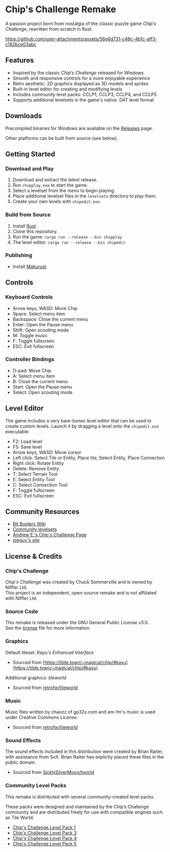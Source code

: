 Chip's Challenge Remake
=======================

A passion project born from nostalgia of the classic puzzle game *Chip’s Challenge*, rewritten from scratch in Rust.

https://github.com/user-attachments/assets/56e8d731-c48c-4b1c-aff3-c182bce03abc

Features
--------

- Inspired by the classic *Chip’s Challenge* released for Windows
- Smooth and responsive controls for a more enjoyable experience
- Retro aesthetic: 2D graphics displayed as 3D models and sprites
- Built-in level editor for creating and modifying levels
- Includes community level packs: CCLP1, CCLP3, CCLP4, and CCLP5
- Supports additional levelsets in the game's native .DAT level format

Downloads
---------

Precompiled binaries for Windows are available on the [Releases](https://github.com/CasualX/chipgame/releases) page.

Other platforms can be built from source (see below).

Getting Started
---------------

### Download and Play

1. Download and extract the latest release.
2. Run `chipplay.exe` to start the game.
3. Select a levelset from the menu to begin playing.
4. Place additional levelset files in the `levelsets` directory to play them.
5. Create your own levels with `chipedit.exe`.

### Build from Source

1. Install [Rust](https://www.rust-lang.org/tools/install).
2. Clone this repository.
3. Run the game: `cargo run --release --bin chipplay`
4. The level editor: `cargo run --release --bin chipedit`

### Publishing

* Install [Makurust](https://github.com/fromgodd/makurust).

Controls
--------

### Keyboard Controls

* Arrow keys, WASD: Move Chip
* Space: Select menu item
* Backspace: Close the current menu
* Enter: Open the Pause menu
* Shift: Open scouting mode
* M: Toggle music
* F: Toggle fullscreen
* ESC: Exit fullscreen

### Controller Bindings

* D-pad: Move Chip
* A: Select menu item
* B: Close the current menu
* Start: Open the Pause menu
* Select: Open scouting mode

Level Editor
------------

The game includes a very bare-bones level editor that can be used to create custom levels. Launch it by dragging a level onto the `chipedit.exe` executable.

* F2: Load level
* F5: Save level
* Arrow keys, WASD: Move cursor
* Left click: Select Tile or Entity, Place tile, Select Entity, Place Connection
* Right click: Rotate Entity
* Delete: Remove Entity
* T: Select Terrain Tool
* E: Select Entity Tool
* C: Select Connection Tool
* F: Toggle fullscreen
* ESC: Exit fullscreen

Community Resources
-------------------

* [Bit Busters Wiki](https://wiki.bitbusters.club/Main_Page)
* [Community levelsets](https://sets.bitbusters.club/)
* [Andrew E.'s Chip's Challenge Page](https://tilde.town/~magical/chip/)
* [pieguy's site](https://davidstolp.com/old/chips/)

License & Credits
-----------------

### Chip's Challenge

*Chip's Challenge* was created by Chuck Sommerville and is owned by Niffler Ltd.  
This project is an independent, open-source remake and is not affiliated with Niffler Ltd.

### Source Code

This remake is released under the GNU General Public License v3.0.  
See the [license](license.md) file for more information.  

### Graphics

Default tileset: *Kayu's Enhanced Interface*

- Sourced from [https://tilde.town/~magical/chip/#kayu](https://tilde.town/~magical/chip/#kayu)

Additional graphics: *tileworld*

- Sourced from [retrofw/tileworld](https://github.com/retrofw/tileworld)

### Music

Music files written by chaozz of gp32x.com and am-fm's music is used under Creative Commons License.

* Sourced from [retrofw/tileworld](https://github.com/retrofw/tileworld)

### Sound Effects

The sound effects included in this distribution were created by Brian Raiter, with assistance from SoX. Brian Raiter has explictly placed these files in the public domain.

- Sourced from [SicklySilverMoon/tworld](https://github.com/SicklySilverMoon/tworld)

### Community Level Packs

This remake is distributed with several community-created level packs.

These packs were designed and maintained by the Chip’s Challenge community and are distributed freely for use with compatible engines such as Tile World.

* [Chip's Challenge Level Pack 1](https://wiki.bitbusters.club/Chip%27s_Challenge_Level_Pack_1)
* [Chip's Challenge Level Pack 3](https://wiki.bitbusters.club/Chip%27s_Challenge_Level_Pack_3)
* [Chip's Challenge Level Pack 4](https://wiki.bitbusters.club/Chip%27s_Challenge_Level_Pack_4)
* [Chip's Challenge Level Pack 5](https://wiki.bitbusters.club/Chip%27s_Challenge_Level_Pack_5)
